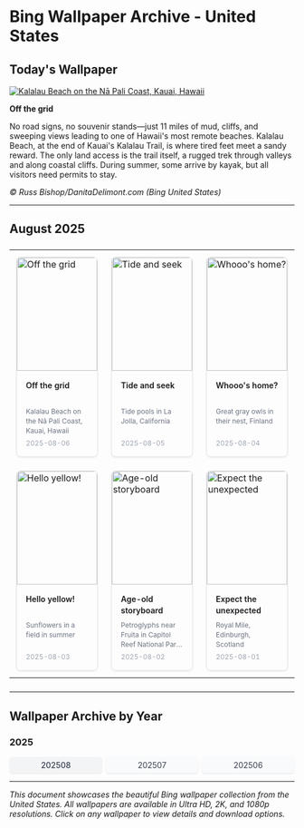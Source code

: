 # Bing Wallpaper Archive - United States

## Today's Wallpaper

[![Kalalau Beach on the Nā Pali Coast, Kauai, Hawaii](https://www.bing.com/th?id=OHR.NaPaliKauai_EN-US7451684312_UHD.jpg&pid=hp&w=2560)](https://bing.codexun.com/us/detail/20250806)

**Off the grid**

No road signs, no souvenir stands—just 11 miles of mud, cliffs, and sweeping views leading to one of Hawaii's most remote beaches. Kalalau Beach, at the end of Kauai's Kalalau Trail, is where tired feet meet a sandy reward. The only land access is the trail itself, a rugged trek through valleys and along coastal cliffs. During summer, some arrive by kayak, but all visitors need permits to stay.

*© Russ Bishop/DanitaDelimont.com (Bing United States)*

---

## August 2025

<table style="width: 100%; border-collapse: collapse; margin: 24px 0; table-layout: fixed;">
<tr style="height: 350px;">
<td style="width: 33.33%; padding: 12px; vertical-align: top;">
<div style="border: 1px solid #e5e7eb; border-radius: 8px; overflow: hidden; box-shadow: 0 1px 3px rgba(0,0,0,0.1); height: 100%; display: flex; flex-direction: column;">
<a href="https://bing.codexun.com/us/detail/20250806" style="text-decoration: none; color: inherit; height: 100%; display: flex; flex-direction: column;">
<img src="https://www.bing.com/th?id=OHR.NaPaliKauai_EN-US7451684312_UHD.jpg&pid=hp&w=2560" alt="Off the grid" style="width: 100%; height: 200px; object-fit: cover; flex-shrink: 0;">
<div style="padding: 16px; flex: 1; display: flex; flex-direction: column; justify-content: space-between;">
<div>
<h3 style="margin: 0 0 8px 0; font-size: 14px; font-weight: 600; line-height: 1.4; height: 40px; overflow: hidden; display: -webkit-box; -webkit-line-clamp: 2; -webkit-box-orient: vertical;">Off the grid</h3>
<p style="margin: 0; font-size: 12px; color: #6b7280; line-height: 1.4; height: 48px; overflow: hidden; display: -webkit-box; -webkit-line-clamp: 3; -webkit-box-orient: vertical;">Kalalau Beach on the Nā Pali Coast, Kauai, Hawaii</p>
</div>
<time style="display: block; margin-top: 8px; font-size: 12px; color: #9ca3af;">2025-08-06</time>
</div>
</a>
</div>
</td>
<td style="width: 33.33%; padding: 12px; vertical-align: top;">
<div style="border: 1px solid #e5e7eb; border-radius: 8px; overflow: hidden; box-shadow: 0 1px 3px rgba(0,0,0,0.1); height: 100%; display: flex; flex-direction: column;">
<a href="https://bing.codexun.com/us/detail/20250805" style="text-decoration: none; color: inherit; height: 100%; display: flex; flex-direction: column;">
<img src="https://www.bing.com/th?id=OHR.CaliforniaTidepool_EN-US9089576317_UHD.jpg&pid=hp&w=2560" alt="Tide and seek" style="width: 100%; height: 200px; object-fit: cover; flex-shrink: 0;">
<div style="padding: 16px; flex: 1; display: flex; flex-direction: column; justify-content: space-between;">
<div>
<h3 style="margin: 0 0 8px 0; font-size: 14px; font-weight: 600; line-height: 1.4; height: 40px; overflow: hidden; display: -webkit-box; -webkit-line-clamp: 2; -webkit-box-orient: vertical;">Tide and seek</h3>
<p style="margin: 0; font-size: 12px; color: #6b7280; line-height: 1.4; height: 48px; overflow: hidden; display: -webkit-box; -webkit-line-clamp: 3; -webkit-box-orient: vertical;">Tide pools in La Jolla, California</p>
</div>
<time style="display: block; margin-top: 8px; font-size: 12px; color: #9ca3af;">2025-08-05</time>
</div>
</a>
</div>
</td>
<td style="width: 33.33%; padding: 12px; vertical-align: top;">
<div style="border: 1px solid #e5e7eb; border-radius: 8px; overflow: hidden; box-shadow: 0 1px 3px rgba(0,0,0,0.1); height: 100%; display: flex; flex-direction: column;">
<a href="https://bing.codexun.com/us/detail/20250804" style="text-decoration: none; color: inherit; height: 100%; display: flex; flex-direction: column;">
<img src="https://www.bing.com/th?id=OHR.LaplandOwl_EN-US8965493818_UHD.jpg&pid=hp&w=2560" alt="Whooo's home?" style="width: 100%; height: 200px; object-fit: cover; flex-shrink: 0;">
<div style="padding: 16px; flex: 1; display: flex; flex-direction: column; justify-content: space-between;">
<div>
<h3 style="margin: 0 0 8px 0; font-size: 14px; font-weight: 600; line-height: 1.4; height: 40px; overflow: hidden; display: -webkit-box; -webkit-line-clamp: 2; -webkit-box-orient: vertical;">Whooo's home?</h3>
<p style="margin: 0; font-size: 12px; color: #6b7280; line-height: 1.4; height: 48px; overflow: hidden; display: -webkit-box; -webkit-line-clamp: 3; -webkit-box-orient: vertical;">Great gray owls in their nest, Finland</p>
</div>
<time style="display: block; margin-top: 8px; font-size: 12px; color: #9ca3af;">2025-08-04</time>
</div>
</a>
</div>
</td>
</tr>
<tr style="height: 350px;">
<td style="width: 33.33%; padding: 12px; vertical-align: top;">
<div style="border: 1px solid #e5e7eb; border-radius: 8px; overflow: hidden; box-shadow: 0 1px 3px rgba(0,0,0,0.1); height: 100%; display: flex; flex-direction: column;">
<a href="https://bing.codexun.com/us/detail/20250803" style="text-decoration: none; color: inherit; height: 100%; display: flex; flex-direction: column;">
<img src="https://www.bing.com/th?id=OHR.HappySunflower_EN-US8791544241_UHD.jpg&pid=hp&w=2560" alt="Hello yellow!" style="width: 100%; height: 200px; object-fit: cover; flex-shrink: 0;">
<div style="padding: 16px; flex: 1; display: flex; flex-direction: column; justify-content: space-between;">
<div>
<h3 style="margin: 0 0 8px 0; font-size: 14px; font-weight: 600; line-height: 1.4; height: 40px; overflow: hidden; display: -webkit-box; -webkit-line-clamp: 2; -webkit-box-orient: vertical;">Hello yellow!</h3>
<p style="margin: 0; font-size: 12px; color: #6b7280; line-height: 1.4; height: 48px; overflow: hidden; display: -webkit-box; -webkit-line-clamp: 3; -webkit-box-orient: vertical;">Sunflowers in a field in summer</p>
</div>
<time style="display: block; margin-top: 8px; font-size: 12px; color: #9ca3af;">2025-08-03</time>
</div>
</a>
</div>
</td>
<td style="width: 33.33%; padding: 12px; vertical-align: top;">
<div style="border: 1px solid #e5e7eb; border-radius: 8px; overflow: hidden; box-shadow: 0 1px 3px rgba(0,0,0,0.1); height: 100%; display: flex; flex-direction: column;">
<a href="https://bing.codexun.com/us/detail/20250802" style="text-decoration: none; color: inherit; height: 100%; display: flex; flex-direction: column;">
<img src="https://www.bing.com/th?id=OHR.FruitaPetroglyphs_EN-US8712481828_UHD.jpg&pid=hp&w=2560" alt="Age-old storyboard" style="width: 100%; height: 200px; object-fit: cover; flex-shrink: 0;">
<div style="padding: 16px; flex: 1; display: flex; flex-direction: column; justify-content: space-between;">
<div>
<h3 style="margin: 0 0 8px 0; font-size: 14px; font-weight: 600; line-height: 1.4; height: 40px; overflow: hidden; display: -webkit-box; -webkit-line-clamp: 2; -webkit-box-orient: vertical;">Age-old storyboard</h3>
<p style="margin: 0; font-size: 12px; color: #6b7280; line-height: 1.4; height: 48px; overflow: hidden; display: -webkit-box; -webkit-line-clamp: 3; -webkit-box-orient: vertical;">Petroglyphs near Fruita in Capitol Reef National Park, Utah</p>
</div>
<time style="display: block; margin-top: 8px; font-size: 12px; color: #9ca3af;">2025-08-02</time>
</div>
</a>
</div>
</td>
<td style="width: 33.33%; padding: 12px; vertical-align: top;">
<div style="border: 1px solid #e5e7eb; border-radius: 8px; overflow: hidden; box-shadow: 0 1px 3px rgba(0,0,0,0.1); height: 100%; display: flex; flex-direction: column;">
<a href="https://bing.codexun.com/us/detail/20250801" style="text-decoration: none; color: inherit; height: 100%; display: flex; flex-direction: column;">
<img src="https://www.bing.com/th?id=OHR.EdinburghFringe_EN-US5923216873_UHD.jpg&pid=hp&w=2560" alt="Expect the unexpected" style="width: 100%; height: 200px; object-fit: cover; flex-shrink: 0;">
<div style="padding: 16px; flex: 1; display: flex; flex-direction: column; justify-content: space-between;">
<div>
<h3 style="margin: 0 0 8px 0; font-size: 14px; font-weight: 600; line-height: 1.4; height: 40px; overflow: hidden; display: -webkit-box; -webkit-line-clamp: 2; -webkit-box-orient: vertical;">Expect the unexpected</h3>
<p style="margin: 0; font-size: 12px; color: #6b7280; line-height: 1.4; height: 48px; overflow: hidden; display: -webkit-box; -webkit-line-clamp: 3; -webkit-box-orient: vertical;">Royal Mile, Edinburgh, Scotland</p>
</div>
<time style="display: block; margin-top: 8px; font-size: 12px; color: #9ca3af;">2025-08-01</time>
</div>
</a>
</div>
</td>
</tr>
</table>

---

## Wallpaper Archive by Year

### 2025
<div style="display: grid; grid-template-columns: repeat(auto-fit, minmax(80px, 1fr)); gap: 6px; margin: 12px 0;">
<a href="https://bing.codexun.com/us/archive/202508" style="padding: 6px 12px; font-size: 14px; border-radius: 6px; box-shadow: 0 1px 2px rgba(0,0,0,0.1); background-color: #f3f4f6; color: #374151; text-decoration: none; text-align: center; transition: background-color 0.2s ease; font-weight: 500;">202508</a>
<a href="https://bing.codexun.com/us/archive/202507" style="padding: 6px 12px; font-size: 14px; border-radius: 6px; box-shadow: 0 1px 2px rgba(0,0,0,0.1); background-color: #f9fafb; color: #374151; text-decoration: none; text-align: center; transition: background-color 0.2s ease;">202507</a>
<a href="https://bing.codexun.com/us/archive/202506" style="padding: 6px 12px; font-size: 14px; border-radius: 6px; box-shadow: 0 1px 2px rgba(0,0,0,0.1); background-color: #f9fafb; color: #374151; text-decoration: none; text-align: center; transition: background-color 0.2s ease;">202506</a>
</div>

---

*This document showcases the beautiful Bing wallpaper collection from the United States. All wallpapers are available in Ultra HD, 2K, and 1080p resolutions. Click on any wallpaper to view details and download options.*